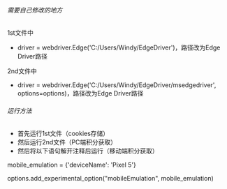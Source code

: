 ###### 需要自己修改的地方

1st文件中

- driver = webdriver.Edge('C:/Users/Windy/EdgeDriver')，路径改为Edge Driver路径

2nd文件中

- driver = webdriver.Edge('C:/Users/Windy/EdgeDriver/msedgedriver', options=options)，路径改为Edge Driver路径


###### 运行方法

- 首先运行1st文件（cookies存储）
- 然后运行2nd文件（PC端积分获取）
- 然后将以下语句解开注释后运行（移动端积分获取）

mobile_emulation = {'deviceName': 'Pixel 5'}  

options.add_experimental_option("mobileEmulation", mobile_emulation)    